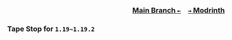 ### <p align=right>[Main Branch `←`](https://github.com/KrLite/Tape-Stop)&emsp;[`→` Modrinth](https://modrinth.com/mod/tapestop)</p>

### Tape Stop for `1.19~1.19.2`
